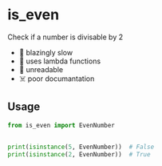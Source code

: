 # is_even
Check if a number is divisable by 2

-  :poop: blazingly slow
-  :vomiting_face: uses lambda functions
-  :disguised_face: unreadable
-  :skull_and_crossbones: poor documantation
## Usage
```python
from is_even import EvenNumber


print(isinstance(5, EvenNumber))  # False
print(isinstance(2, EvenNumber))  # True
```
